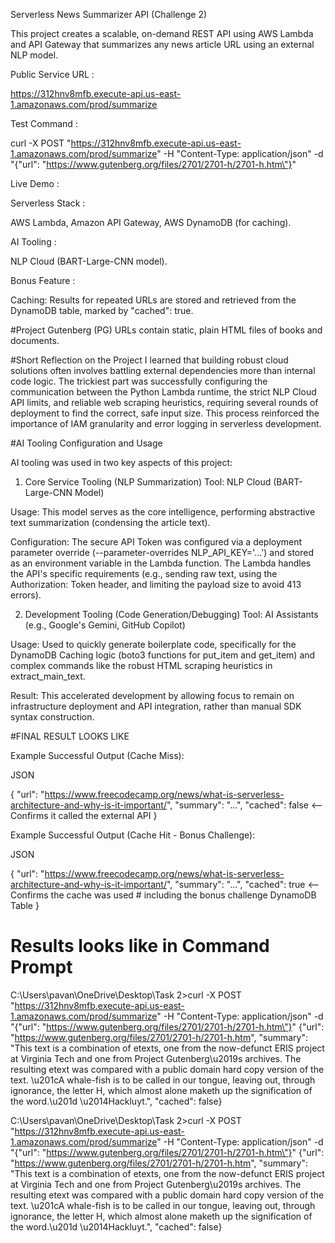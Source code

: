 Serverless News Summarizer API (Challenge 2)

This project creates a scalable, on-demand REST API using AWS Lambda and API Gateway that summarizes any news article URL using an external NLP model.

Public Service URL :

https://312hnv8mfb.execute-api.us-east-1.amazonaws.com/prod/summarize

Test Command :

curl -X POST "https://312hnv8mfb.execute-api.us-east-1.amazonaws.com/prod/summarize" -H "Content-Type: application/json" -d "{\"url\": \"https://www.gutenberg.org/files/2701/2701-h/2701-h.htm\"}"

Live Demo : 


Serverless Stack : 

AWS Lambda, Amazon API Gateway, AWS DynamoDB (for caching).

AI Tooling : 

NLP Cloud (BART-Large-CNN model).

Bonus Feature :

Caching: Results for repeated URLs are stored and retrieved from the DynamoDB table, marked by "cached": true.


#Project Gutenberg (PG) URLs contain static, plain HTML files of books and documents. 


#Short Reflection on the Project
I learned that building robust cloud solutions often involves battling external dependencies more than internal code logic. The trickiest part was successfully configuring the communication between the Python Lambda runtime, the strict NLP Cloud API limits, and reliable web scraping heuristics, requiring several rounds of deployment to find the correct, safe input size. This process reinforced the importance of IAM granularity and error logging in serverless development.



#AI Tooling Configuration and Usage

AI tooling was used in two key aspects of this project:

1. Core Service Tooling (NLP Summarization)
Tool: NLP Cloud (BART-Large-CNN Model)

Usage: This model serves as the core intelligence, performing abstractive text summarization (condensing the article text).

Configuration: 
The secure API Token was configured via a deployment parameter override (--parameter-overrides NLP_API_KEY='...') and stored as an environment variable in the Lambda function. The Lambda handles the API's specific requirements (e.g., sending raw text, using the Authorization: Token header, and limiting the payload size to avoid 413 errors).

2. Development Tooling (Code Generation/Debugging)
Tool: AI Assistants (e.g., Google's Gemini, GitHub Copilot)

Usage: 
Used to quickly generate boilerplate code, specifically for the DynamoDB Caching logic (boto3 functions for put_item and get_item) and complex commands like the robust HTML scraping heuristics in extract_main_text.

Result: 
This accelerated development by allowing focus to remain on infrastructure deployment and API integration, rather than manual SDK syntax construction.





#FINAL RESULT LOOKS LIKE

Example Successful Output (Cache Miss):

JSON

{
  "url": "https://www.freecodecamp.org/news/what-is-serverless-architecture-and-why-is-it-important/",
  "summary": "...", 
  "cached": false  <-- Confirms it called the external API
}

Example Successful Output (Cache Hit - Bonus Challenge):

JSON

{
  "url": "https://www.freecodecamp.org/news/what-is-serverless-architecture-and-why-is-it-important/",
  "summary": "...", 
  "cached": true   <-- Confirms the cache was used  # including the bonus challenge  DynamoDB Table
}


# Results looks like in Command Prompt

C:\Users\pavan\OneDrive\Desktop\Task 2>curl -X POST "https://312hnv8mfb.execute-api.us-east-1.amazonaws.com/prod/summarize" -H "Content-Type: application/json" -d "{\"url\": \"https://www.gutenberg.org/files/2701/2701-h/2701-h.htm\"}"
{"url": "https://www.gutenberg.org/files/2701/2701-h/2701-h.htm", "summary": "This text is a combination of etexts, one from the now-defunct ERIS project at Virginia Tech and one from Project Gutenberg\u2019s archives. The resulting etext was compared with a public domain hard copy version of the text. \u201cA whale-fish is to be called in our tongue, leaving out, through ignorance, the letter H, which almost alone maketh up the signification of the word.\u201d \u2014Hackluyt.", "cached": false}



C:\Users\pavan\OneDrive\Desktop\Task 2>curl -X POST "https://312hnv8mfb.execute-api.us-east-1.amazonaws.com/prod/summarize" -H "Content-Type: application/json" -d "{\"url\": \"https://www.gutenberg.org/files/2701/2701-h/2701-h.htm\"}"
{"url": "https://www.gutenberg.org/files/2701/2701-h/2701-h.htm", "summary": "This text is a combination of etexts, one from the now-defunct ERIS project at Virginia Tech and one from Project Gutenberg\u2019s archives. The resulting etext was compared with a public domain hard copy version of the text. \u201cA whale-fish is to be called in our tongue, leaving out, through ignorance, the letter H, which almost alone maketh up the signification of the word.\u201d \u2014Hackluyt.", "cached": false}


